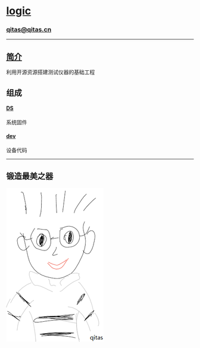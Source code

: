 ﻿# [logic](https://github.com/qitas/logic) 

### qitas@qitas.cn

---

## [简介](https://github.com/qitas/logic/wiki)

利用开源资源搭建测试仪器的基础工程


## 组成

####  [DS](/DS) 

系统固件

####  [dev](/dev) 

设备代码

---


## 锻造最美之器

[![sites](qitas/qitas.png)](http://www.qitas.cn)

